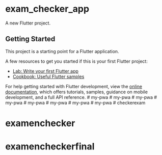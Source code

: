 # exam_checker_app

A new Flutter project.

## Getting Started

This project is a starting point for a Flutter application.

A few resources to get you started if this is your first Flutter project:

- [Lab: Write your first Flutter app](https://docs.flutter.dev/get-started/codelab)
- [Cookbook: Useful Flutter samples](https://docs.flutter.dev/cookbook)

For help getting started with Flutter development, view the
[online documentation](https://docs.flutter.dev/), which offers tutorials,
samples, guidance on mobile development, and a full API reference.
#   m y - p w a  
 #   m y - p w a  
 #   m y - p w a  
 #   m y - p w a  
 #   m y - p w a  
 #   m y - p w a  
 #   m y - p w a  
 #   m y - p w a  
 # checkerexam
# examenchecker
# examencheckerfinal
